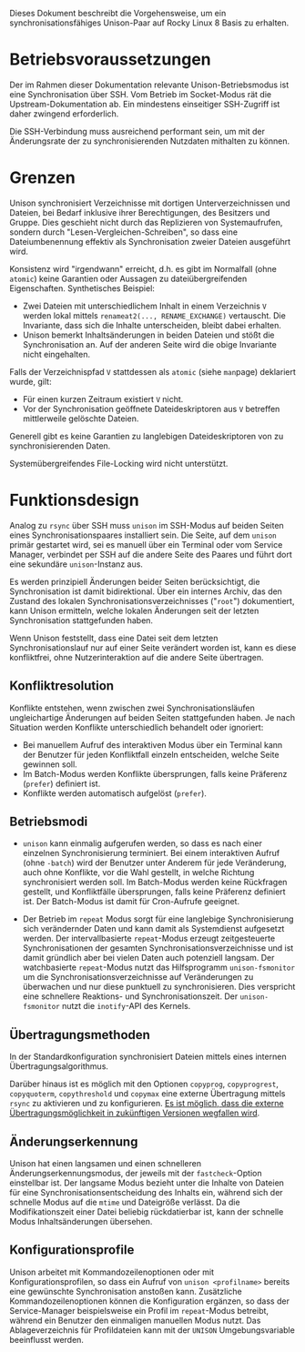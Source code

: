 [//]: # (@pandoc@\newpage@)
Dieses Dokument beschreibt die Vorgehensweise, um ein synchronisationsfähiges
Unison-Paar auf Rocky Linux 8 Basis zu erhalten.

# Betriebsvoraussetzungen

Der im Rahmen dieser Dokumentation relevante Unison-Betriebsmodus ist eine
Synchronisation über SSH. Vom Betrieb im Socket-Modus rät die
Upstream-Dokumentation ab. Ein mindestens einseitiger SSH-Zugriff ist daher
zwingend erforderlich.

Die SSH-Verbindung muss ausreichend performant sein, um mit der Änderungsrate
der zu synchronisierenden Nutzdaten mithalten zu können.

# Grenzen

Unison synchronisiert Verzeichnisse mit dortigen Unterverzeichnissen und
Dateien, bei Bedarf inklusive ihrer Berechtigungen, des Besitzers und Gruppe.
Dies geschieht nicht durch das Replizieren von Systemaufrufen, sondern durch
"Lesen-Vergleichen-Schreiben", so dass eine Dateiumbenennung effektiv als
Synchronisation zweier Dateien ausgeführt wird.

Konsistenz wird "irgendwann" erreicht, d.h. es gibt im Normalfall (ohne
`atomic`) keine Garantien oder Aussagen zu dateiübergreifenden Eigenschaften.
Synthetisches Beispiel:

* Zwei Dateien mit unterschiedlichem Inhalt in einem Verzeichnis `V` werden
  lokal mittels `renameat2(..., RENAME_EXCHANGE)` vertauscht. Die Invariante,
  dass sich die Inhalte unterscheiden, bleibt dabei erhalten.
* Unison bemerkt Inhaltsänderungen in beiden Dateien und stößt die
  Synchronisation an. Auf der anderen Seite wird die obige Invariante nicht
  eingehalten.

Falls der Verzeichnispfad `V` stattdessen als `atomic` (siehe `man`page)
deklariert wurde, gilt:

* Für einen kurzen Zeitraum existiert `V` nicht.
* Vor der Synchronisation geöffnete Dateideskriptoren aus `V` betreffen
  mittlerweile gelöschte Dateien.

Generell gibt es keine Garantien zu langlebigen Dateideskriptoren von zu
synchronisierenden Daten.

Systemübergreifendes File-Locking wird nicht unterstützt.

# Funktionsdesign

Analog zu `rsync` über SSH muss `unison` im SSH-Modus auf beiden Seiten eines
Synchronisationspaares installiert sein. Die Seite, auf dem `unison` primär
gestartet wird, sei es manuell über ein Terminal oder vom Service Manager,
verbindet per SSH auf die andere Seite des Paares und führt dort eine sekundäre
`unison`-Instanz aus.

Es werden prinzipiell Änderungen beider Seiten berücksichtigt, die
Synchronisation ist damit bidirektional. Über ein internes Archiv, das den
Zustand des lokalen Synchronisationsverzeichnisses ("`root`") dokumentiert,
kann Unison ermitteln, welche lokalen Änderungen seit der letzten
Synchronisation stattgefunden haben.

Wenn Unison feststellt, dass eine Datei seit dem letzten Synchronisationslauf
nur auf einer Seite verändert worden ist, kann es diese konfliktfrei, ohne
Nutzerinteraktion auf die andere Seite übertragen.

## Konfliktresolution

Konflikte entstehen, wenn zwischen zwei Synchronisationsläufen ungleichartige
Änderungen auf beiden Seiten stattgefunden haben. Je nach Situation werden
Konflikte unterschiedlich behandelt oder ignoriert:

* Bei manuellem Aufruf des interaktiven Modus über ein Terminal kann der
  Benutzer für jeden Konfliktfall einzeln entscheiden, welche Seite gewinnen
  soll.
* Im Batch-Modus werden Konflikte übersprungen, falls keine Präferenz
  (`prefer`) definiert ist.
* Konflikte werden automatisch aufgelöst (`prefer`).

## Betriebsmodi

* `unison` kann einmalig aufgerufen werden, so dass es nach einer einzelnen
  Synchronisierung terminiert. Bei einem interaktiven Aufruf (ohne `-batch`)
  wird der Benutzer unter Anderem für jede Veränderung, auch ohne Konflikte, vor
  die Wahl gestellt, in welche Richtung synchronisiert werden soll. Im
  Batch-Modus werden keine Rückfragen gestellt, und Konfliktfälle übersprungen,
  falls keine Präferenz definiert ist. Der Batch-Modus ist damit für Cron-Aufrufe
  geeignet.

* Der Betrieb im `repeat` Modus sorgt für eine langlebige Synchronisierung sich
  verändernder Daten und kann damit als Systemdienst aufgesetzt werden.  Der
  intervallbasierte `repeat`-Modus erzeugt zeitgesteuerte Synchronisationen der
  gesamten Synchronisationsverzeichnisse und ist damit gründlich aber bei vielen
  Daten auch potenziell langsam.
  Der watchbasierte `repeat`-Modus nutzt das Hilfsprogramm `unison-fsmonitor`
  um die Synchronisationsverzeichnisse auf Veränderungen zu überwachen und nur
  diese punktuell zu synchronisieren. Dies verspricht eine schnellere Reaktions-
  und Synchronisationszeit. Der `unison-fsmonitor` nutzt die `inotify`-API des
  Kernels.

## Übertragungsmethoden

In der Standardkonfiguration synchronisiert Dateien mittels eines internen
Übertragungsalgorithmus.

Darüber hinaus ist es möglich mit den Optionen `copyprog`, `copyprogrest`,
`copyquoterm`, `copythreshold` und `copymax` eine externe Übertragung mittels
`rsync` zu aktivieren und zu konfigurieren.
[Es ist möglich, dass die externe Übertragungsmöglichkeit in zukünftigen
Versionen wegfallen wird](https://github.com/bcpierce00/unison/issues/871).

## Änderungserkennung

Unison hat einen langsamen und einen schnelleren Änderungserkennungsmodus, der
jeweils mit der `fastcheck`-Option einstellbar ist. Der langsame Modus bezieht
unter die Inhalte von Dateien für eine Synchronisationsentscheidung des Inhalts
ein, während sich der schnelle Modus auf die `mtime` und Dateigröße verlässt.
Da die Modifikationszeit einer Datei beliebig rückdatierbar ist, kann der
schnelle Modus Inhaltsänderungen übersehen.

## Konfigurationsprofile

Unison arbeitet mit Kommandozeilenoptionen oder mit Konfigurationsprofilen, so
dass ein Aufruf von `unison <profilname>` bereits eine gewünschte
Synchronisation anstoßen kann. Zusätzliche Kommandozeilenoptionen können die
Konfiguration ergänzen, so dass der Service-Manager beispielsweise ein Profil
im `repeat`-Modus betreibt, während ein Benutzer den einmaligen manuellen Modus
nutzt. Das Ablageverzeichnis für Profildateien kann mit der `UNISON`
Umgebungsvariable beeinflusst werden.
